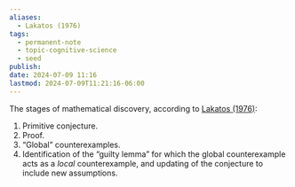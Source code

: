 ```yaml
---
aliases:
  - Lakatos (1976)
tags:
  - permanent-note
  - topic-cognitive-science
  - seed
publish: 
date: 2024-07-09 11:16
lastmod: 2024-07-09T11:21:16-06:00
---
```

The stages of mathematical discovery, according to [Lakatos (1976)](https://en.wikipedia.org/wiki/Proofs_and_Refutations):
1. Primitive conjecture.
2. Proof.
3. “Global” counterexamples.
4. Identification of the “guilty lemma” for which the global counterexample acts as a *local* counterexample, and updating of the conjecture to include new assumptions.